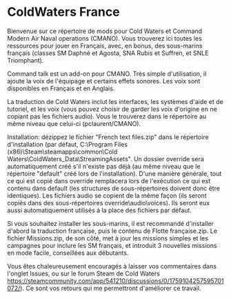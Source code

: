 # ColdWaters France
Bienvenue sur ce répertoire de mods pour Cold Waters et Command Modern Air Naval operations (CMANO). Vous trouverez ici toutes les ressources pour jouer en Français, avec, en bonus, des sous-marins français (classes SM Daphné et Agosta, SNA Rubis et Suffren, et SNLE Triomphant).

Command talk est un add-on pour CMANO. Très simple d'utilisation, il ajoute la voix de l'équipage et certains effets sonores. Les voix sont disponibles en Français et en Anglais.

La traduction de Cold Waters inclut les interfaces, les systèmes d'aide et de tutoriel, et les voix (vous pouvez choisir de garder les voix d'origine en ne copiant pas les fichiers audio). Vous le trouverez dans le répertoire au même niveau que celui-ci (pclaurent/CMANO).

Installation: dézippez le fichier "French text files.zip" dans le répertoire d'installation (par défaut, C:\Program Files (x86)\Steam\steamapps\common\Cold Waters\ColdWaters_Data\StreamingAssets". Un dossier override sera automatiquement créé s'il n'existe pas déjà (au même niveau que le répertoire "default" créé lors de l'installation). D'une manière générale, tout ce qui est copié dans override remplacera lors de l'exécution ce qui est contenu dans default (les structures de sous-répertoires doivent donc être identiques). Les fichiers audio se copient de la même façon (ils seront copiés dans des sous-répertoires override\audio\voices). Ils seront eux aussi automatiquement utilisés à la place des fichiers par défaut.

Si vous souhaitez installer les sous-marins, il est recommandé d'installer d'abord la traduction française, puis le contenu de Flotte française.zip. Le fichier Missions.zip, de son côté, met à jour les missions simples et les campagnes pour inclure les SM français, et introduit 3 nouvelles missions en mode facile, conseillées aux débutants.

Vous êtes chaleureusement encouragés à laisser vos commentaires dans l'onglet Issues, ou sur le forum Steam de Cold Waters https://steamcommunity.com/app/541210/discussions/0/1759104257595701072/). Ce sont vos retours qui me permettront d'améliorer ce travail.
